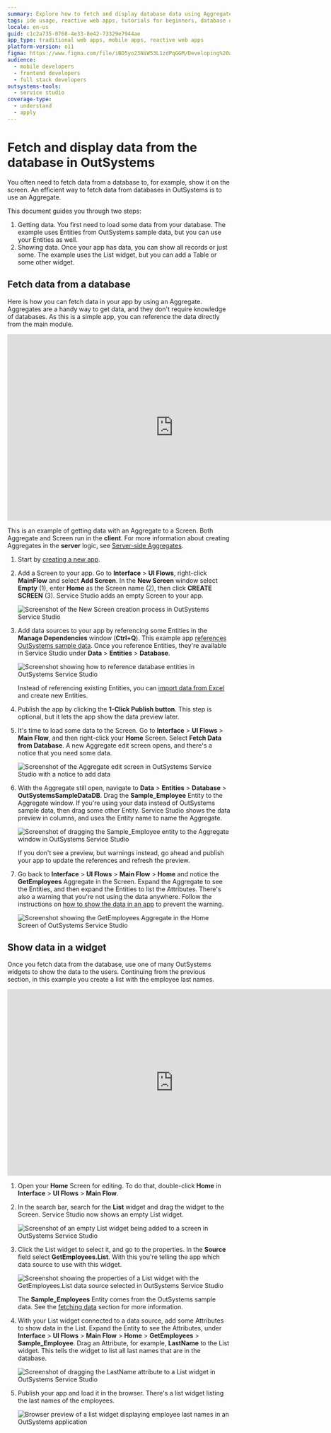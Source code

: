 ```yaml
---
summary: Explore how to fetch and display database data using Aggregates in OutSystems 11 (O11).
tags: ide usage, reactive web apps, tutorials for beginners, database operations, data display
locale: en-us
guid: c1c2a735-0768-4e33-8e42-73329e7944ae
app_type: traditional web apps, mobile apps, reactive web apps
platform-version: o11
figma: https://www.figma.com/file/iBD5yo23NiW53L1zdPqGGM/Developing%20an%20Application?node-id=159:24
audience:
  - mobile developers
  - frontend developers
  - full stack developers
outsystems-tools:
  - service studio
coverage-type:
  - understand
  - apply
---
```


# Fetch and display data from the database in OutSystems

You often need to fetch data from a database to, for example, show it on the screen. An efficient way to fetch data from databases in OutSystems is to use an Aggregate.

This document guides you through two steps:

1. Getting data. You first need to load some data from your database. The example uses Entities from OutSystems sample data, but you can use your Entities as well.
1. Showing data. Once your app has data, you can show all records or just some. The example uses the List widget, but you can add a Table or some other widget.

## Fetch data from a database

Here is how you can fetch data in your app by using an Aggregate. Aggregates are a handy way to get data, and they don't require knowledge of databases. As this is a simple app, you can reference the data directly from the main module.

<iframe src="https://player.vimeo.com/video/942168038" width="750" height="422" frameborder="0" allow="autoplay; fullscreen" allowfullscreen="">Tutorial demonstrating the process of retrieving data from a database.</iframe>

<div class="info" markdown="1">

This is an example of getting data with an Aggregate to a Screen. Both Aggregate and Screen run in the **client**. For more information about creating Aggregates in the **server** logic, see [Server-side Aggregates](../../../ref/lang/auto/class-aggregate.md#server-side-aggregates).

</div>

1. Start by [creating a new app](../../../getting-started/create-reactive-web.md#new-app).

1. Add a Screen to your app. Go to **Interface** > **UI Flows**, right-click **MainFlow** and select **Add Screen**. In the **New Screen** window select **Empty** (1), enter **Home** as the Screen name (2), then click **CREATE SCREEN** (3). Service Studio adds an empty Screen to your app.

    ![Screenshot of the New Screen creation process in OutSystems Service Studio](images/new-screen-ss.png "Creating a New Screen in OutSystems")
   
1. Add data sources to your app by referencing some Entities in the **Manage Dependencies** window (**Ctrl+Q**). This example app [references OutSystems sample data](../../ui/screen-templates/sample-data.md#referencing-sample-data-in-apps). Once you reference Entities, they're available in Service Studio under **Data** > **Entities** > **Database**.

    ![Screenshot showing how to reference database entities in OutSystems Service Studio](images/database-entities-ss.png "Referencing Database Entities in OutSystems")

    <div class="info" markdown="1">

    Instead of referencing existing Entities, you can [import data from Excel](../excel-bootstrap.md) and create new Entities.

    </div>

1. Publish the app by clicking the **1-Click Publish button**. This step is optional, but it lets the app show the data preview later.  

1. It's time to load some data to the Screen. Go to **Interface** > **UI Flows** > **Main Flow**, and then right-click your **Home** Screen. Select **Fetch Data from Database**. A new Aggregate edit screen opens, and there's a notice that you need some data.

    ![Screenshot of the Aggregate edit screen in OutSystems Service Studio with a notice to add data](images/fetch-data-aggregate-open-ss.png "Opening an Aggregate to Fetch Data in OutSystems")

1. With the Aggregate still open, navigate to **Data** > **Entities** > **Database** > **OutSystemsSampleDataDB**. Drag the **Sample_Employee** Entity to the Aggregate window. If you're using your data instead of OutSystems sample data, then drag some other Entity. Service Studio shows the data preview in columns, and uses the Entity name to name the Aggregate.
   
    ![Screenshot of dragging the Sample_Employee entity to the Aggregate window in OutSystems Service Studio](images/fetch-data-aggregate-with-entity-ss.png "Adding an Entity to an Aggregate in OutSystems")

    <div class="info" markdown="1">

    If you don't see a preview, but warnings instead, go ahead and publish your app to update the references and refresh the preview.

    </div>

1. Go back to **Interface** > **UI Flows** > **Main Flow** > **Home** and notice the **GetEmployees** Aggregate in the Screen. Expand the Aggregate to see the Entities, and then expand the Entities to list the Attributes. There's also a warning that you're not using the data anywhere. Follow the instructions on [how to show the data in an app](#showing-data) to prevent the warning.

    ![Screenshot showing the GetEmployees Aggregate in the Home Screen of OutSystems Service Studio](images/fetch-data-aggregate-in-screen-ss.png "Aggregate Displayed in OutSystems Screen")

## Show data in a widget

Once you fetch data from the database, use one of many OutSystems widgets to show the data to the users. Continuing from the previous section, in this example you create a list with the employee last names.

<iframe src="https://player.vimeo.com/video/942168052" width="750" height="422" frameborder="0" allow="autoplay; fullscreen" allowfullscreen="">Demonstration showcasing the process of displaying data within a widget.</iframe>

1. Open your **Home** Screen for editing. To do that, double-click **Home** in  **Interface** > **UI Flows** > **Main Flow**.

1. In the search bar, search for the **List** widget and drag the widget to the Screen. Service Studio now shows an empty List widget.

    ![Screenshot of an empty List widget being added to a screen in OutSystems Service Studio](images/fetch-data-new-widget-ss.png "Adding a List Widget in OutSystems")

1. Click the List widget to select it, and go to the properties. In the **Source** field select **GetEmployees.List**. With this you're telling the app which data source to use with this widget.

    ![Screenshot showing the properties of a List widget with the GetEmployees.List data source selected in OutSystems Service Studio](images/fetch-data-widget-with-data-source-ss.png "Configuring Data Source for a List Widget in OutSystems")

    <div class="info" markdown="1">

    The **Sample_Employees** Entity comes from the OutSystems sample data. See the [fetching data](#fetch-data-from-a-database) section for more information.

    </div>

1. With your List widget connected to a data source, add some Attributes to show data in the List. Expand the Entity to see the Attributes, under **Interface** > **UI Flows** > **Main Flow** > **Home** > **GetEmployees** > **Sample_Employee**. Drag an Attribute, for example, **LastName** to the List widget. This tells the widget to list all last names that are in the database.

    ![Screenshot of dragging the LastName attribute to a List widget in OutSystems Service Studio](images/fetch-data-drag-attribute-ss.png "Dragging an Attribute to a List Widget in OutSystems")

1. Publish your app and load it in the browser. There's a list widget listing the last names of the employees.

    ![Browser preview of a list widget displaying employee last names in an OutSystems application](images/fetch-data-browser.png "Preview of Data Display in OutSystems")

